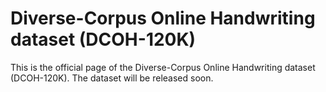 # Diverse-Corpus Online Handwriting dataset (DCOH-120K)
This is the official page of the Diverse-Corpus Online Handwriting dataset (DCOH-120K). The dataset will be released soon.
